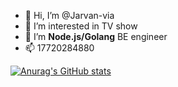 - 👋 Hi, I’m @Jarvan-via
- 👀 I’m interested in TV show
- 🌱 I’m  **Node.js/Golang** BE engineer
- 📫 17720284880

[![Anurag's GitHub stats](https://github-readme-stats.vercel.app/api?username=Jarvan-via&count_private=true&show_icons=true&theme=radical)](https://github.com/anuraghazra/github-readme-stats)

